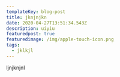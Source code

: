```yaml
---
templateKey: blog-post
title: jknjnjkn
date: 2020-04-27T13:51:34.543Z
description: uiyiu
featuredpost: true
featuredimage: /img/apple-touch-icon.png
tags:
  - jklkjl
---
```

ljnjknjnl